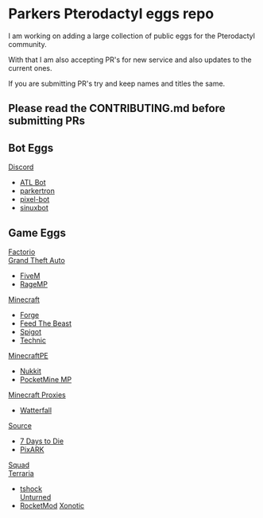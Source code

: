 # Parkers Pterodactyl eggs repo

I am working on adding a large collection of public eggs for the Pterodactyl community.

With that I am also accepting PR's for new service and also updates to the current ones.

If you are submitting PR's try and keep names and titles the same.

## Please read the CONTRIBUTING.md before submitting PRs

## Bot Eggs

[Discord](./bots/discord/)  
* [ATL Bot](./bots/discord/atlbot)  
* [parkertron](./bots/discord/parkertron/)  
* [pixel-bot](./bots/discord/pixelbot/)  
* [sinuxbot](./bots/discord/)  

## Game Eggs

[Factorio](./factorio/factorio/)  
[Grand Theft Auto](./gta/)
* [FiveM](./gta/fivem/)  
* [RageMP](./gta/ragemp/)  

[Minecraft](./minecraft/)
* [Forge](./minecraft/forge/)
* [Feed The Beast](./minecraft/ftb/)
* [Spigot](./minecraft/pigot/)
* [Technic](./minecraft/technic/)

[MinecraftPE](./minecraft_pe/)
* [Nukkit](./minecraft_pe/nukkit/)
* [PocketMine MP](./minecraft_pe/pocketmine_mp/)

[Minecraft Proxies](./minecraft_proxy/)
* [Watterfall](./minecraft_proxy/waterfall/)

[Source](./source_servers/)
* [7 Days to Die](./source_servers/7dtd/)  
* [PixARK](./source_servers/pixark/)  

[Squad](./squad/)  
[Terraria](./terraria/)  
* [tshock](./terraria/tshock/)  
[Unturned](./unturned/)  
* [RocketMod](./unturned/rockermod/)
[Xonotic](./xonotic/)  
